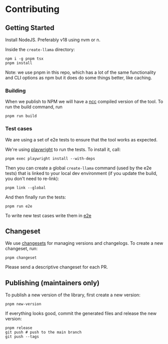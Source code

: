 # Contributing

## Getting Started

Install NodeJS. Preferably v18 using nvm or n.

Inside the `create-llama` directory:

```
npm i -g pnpm tsx
pnpm install
```

Note: we use pnpm in this repo, which has a lot of the same functionality and CLI options as npm but it does do some things better, like caching.

### Building

When we publish to NPM we will have a [ncc](https://github.com/vercel/ncc) compiled version of the tool. To run the build command, run

```
pnpm run build
```

### Test cases

We are using a set of e2e tests to ensure that the tool works as expected.

We're using [playwright](https://playwright.dev/) to run the tests.
To install it, call:

```
pnpm exec playwright install --with-deps
```

Then you can create a global `create-llama` command (used by the e2e tests) that is linked to your local dev environment (if you update the build, you don't need to re-link):

```
pnpm link --global
```

And then finally run the tests:

```
pnpm run e2e
```

To write new test cases write them in [e2e](/e2e)

## Changeset

We use [changesets](https://github.com/changesets/changesets) for managing versions and changelogs. To create a new changeset, run:

```
pnpm changeset
```

Please send a descriptive changeset for each PR.

## Publishing (maintainers only)

To publish a new version of the library, first create a new version:

```shell
pnpm new-version
```

If everything looks good, commit the generated files and release the new version:

```shell
pnpm release
git push # push to the main branch
git push --tags
```
